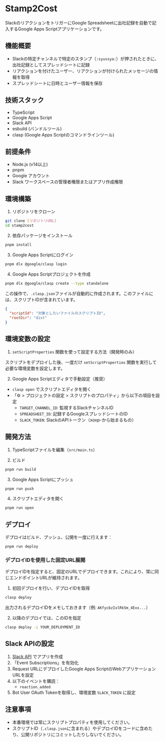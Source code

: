 # Stamp2Cost

SlackのリアクションをトリガーにGoogle Spreadsheetに出社記録を自動で記入するGoogle Apps Scriptアプリケーションです。

## 機能概要

- Slackの特定チャンネルで特定のスタンプ（`:syussya:`）が押されたときに、出社記録としてスプレッドシートに記録
- リアクションを付けたユーザー、リアクションが付けられたメッセージの情報を取得
- スプレッドシートに日時とユーザー情報を保存

## 技術スタック

- TypeScript
- Google Apps Script
- Slack API
- esbuild (バンドルツール)
- clasp (Google Apps Scriptのコマンドラインツール)

## 前提条件

- Node.js (v14以上)
- pnpm
- Google アカウント
- Slack ワークスペースの管理者権限またはアプリ作成権限

## 環境構築

1. リポジトリをクローン

```bash
git clone [リポジトリURL]
cd stamp2cost
```

2. 依存パッケージをインストール

```bash
pnpm install
```

3. Google Apps Scriptにログイン

```bash
pnpm dlx @google/clasp login
```

4. Google Apps Scriptプロジェクトを作成

```bash
pnpm dlx @google/clasp create --type standalone
```

この操作で、`.clasp.json`ファイルが自動的に作成されます。このファイルには、スクリプトIDが含まれています。


```json
{
  "scriptId": "対象としたいファイルのスクリプトID",
  "rootDir": "dist"
}
```

## 環境変数の設定

1. `setScriptProperties` 関数を使って設定する方法（開発時のみ）

スクリプトをデプロイした後、一度だけ `setScriptProperties` 関数を実行して必要な環境変数を設定します。

2. Google Apps Scriptエディタで手動設定（推奨）

- `clasp open` でスクリプトエディタを開く
- 「⚙️ > プロジェクトの設定 > スクリプトのプロパティ」から以下の項目を設定
  - `TARGET_CHANNEL_ID`: 監視するSlackチャンネルID
  - `SPREADSHEET_ID`: 記録するGoogleスプレッドシートのID
  - `SLACK_TOKEN`: SlackのAPIトークン（xoxp-から始まるもの）

## 開発方法

1. TypeScriptファイルを編集（`src/main.ts`）

2. ビルド

```bash
pnpm run build
```

3. Google Apps Scriptにプッシュ

```bash
pnpm run push
```

4. スクリプトエディタを開く

```bash
pnpm run open
```

## デプロイ

デプロイはビルド、プッシュ、公開を一度に行えます：

```bash
pnpm run deploy
```

### デプロイIDを使用した固定URL展開

デプロイIDを指定すると、固定のURLでデプロイできます。これにより、常に同じエンドポイントURLが維持されます。

1. 初回デプロイを行い、デプロイIDを取得

```bash
clasp deploy
```

出力されるデプロイIDをメモしておきます（例: `AKfycbzIxlRk5m_4Exx...`）

2. 以降のデプロイでは、このIDを指定

```bash
clasp deploy -i YOUR_DEPLOYMENT_ID
```

## Slack APIの設定

1. [Slack API](https://api.slack.com/apps) でアプリを作成
2. 「Event Subscriptions」を有効化
3. Request URLにデプロイしたGoogle Apps ScriptのWebアプリケーションURLを設定
4. 以下のイベントを購読：
   - `reaction_added`
5. Bot User OAuth Tokenを取得し、環境変数 `SLACK_TOKEN` に設定


## 注意事項

- 本番環境では常にスクリプトプロパティを使用してください。
- スクリプトID（`.clasp.json`に含まれる）やデプロイIDをコードに含めたり、公開リポジトリにコミットしたりしないでください。 

